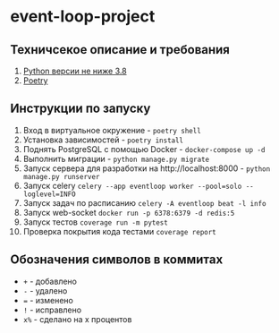# event-loop-project

## Техничсекое описание и требования

1. [Python версии не ниже 3.8](https://www.python.org/)
2. [Poetry](https://python-poetry.org/)

##  Инструкции по запуску

1. Вход в виртуальное окружение - `poetry shell`
2. Установка зависимостей - `poetry install`
3. Поднять PostgreSQL с помощью Docker - `docker-compose up -d`
4. Выполнить миграции - `python manage.py migrate` 
5. Запуск сервера для разработки на http://localhost:8000 - `python manage.py runserver`
6. Запуск celery `celery --app eventloop worker --pool=solo --loglevel=INFO`
7. Запуск задач по расписанию `celery -A eventloop beat -l info`
8. Запуск web-socket `docker run -p 6378:6379 -d redis:5`
9. Запуск тестов `coverage run -m pytest`
10. Проверка покрытия кода тестами `coverage report`



## Обозначения символов в коммитах

- `+` - добавлено
- `-` - удалено
- `=` - изменено
- `!` - исправлено
- `x%` - сделано на x процентов